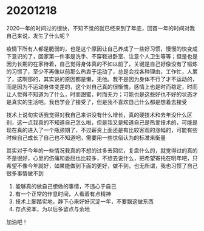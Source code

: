 # 20201218

2020一年的时间过的很快，不知不觉的就已经来到了年底，回首一年的时间对我自己来说，发生了什么呢？

疫情下所有人都是脆弱的，也是这个原因让自己养成了一些好习惯，慢慢的快变成下意识的了，回家第一件事是洗手、不穿鞋进卧室、注意个人卫生等等；但是也是因为长期的在家待着，自己觉得身体真的不如以前了，关键是自己好像没有了锻炼的习惯了，至少不再像以前那么热衷于运动了，总是会找各种理由，工作忙，人累了，这啊那的，其实说的原因都是懒，无他。我不是因为身体不行了才不运动的，而是因为不运动身体变差的，这个对自己真的很惭愧，感情上也是时而稳定，时而让人觉得不知道为了什么，时而甜蜜，时而无力；可能也是这些好也不好的状态才是真实的生活吧。我也学会了接受了，但是我不喜欢自己什么都是想着去接受

技术上说句实话我觉得对我自己来讲没有什么增长，真的硬技术和去年没什么区别，这一点我真的不知道自己怎么啦，但是我又是知道自己是热爱技术的，可能是现在真的进入了一个瓶颈期了，不过薪资上面还是有比较客观的涨幅的，可能有些时候自己成长了自己也不知道吧，需要用一些世俗认为的标准来衡量

其实对于今年的一些情况我真的不想的过多去回忆，复盘什么的，就觉得过的真的不是很好，心里的伤痛和委屈也比较多，不想去说什么，把希望寄托在明年吧，只希望不像今年就好，如果能做到下面的更好，做不到，也无所谓，我也习惯了自己很多事情做不到

1. 能够真的做自己想做的事情，不违心于自己
2. 有一个正常的作息时间，人看着有点精神
3. 技术上脚踏实地，静下心来好好沉淀一年，不要飘这做东西
4. 存点资本，为以后多留点与余地

加油吧！

<back-to-top />

<gitask />
